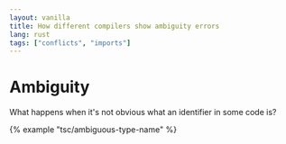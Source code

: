 ```yaml
---
layout: vanilla
title: How different compilers show ambiguity errors
lang: rust
tags: ["conflicts", "imports"]
---
```


# Ambiguity

What happens when it's not obvious what an identifier in some code is?

{% example "tsc/ambiguous-type-name" %}
